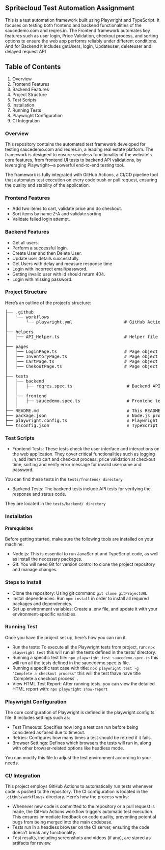 ## Spritecloud Test Automation Assignment 
This is a test automation framework built using Playwright and TypeScript. It focuses on testing both frontend and backend functionalities of the saucedemo.com and reqres.in. The Frontend framework automates key features such as user login, Price Validation, checkout process, and sorting options to ensure the web app performs reliably under different conditions. And for Backend it includes getUsers, login, Updateuser, deleteuser and delayed request API

## Table of Contents
1. Overview
2. Frontend Features
3. Backend Features
4. Project Structure
5. Test Scripts
6. Installation
7. Running Tests
8. Playwright Configuration
9. CI Integration

### Overview
This repository contains the automated test framework developed for testing saucedemo.com and reqres.in, a leading real estate platform. The framework is designed to ensure seamless functionality of the website's core features, from frontend UI tests to backend API validations, by leveraging Playwright—a powerful end-to-end testing tool.

The framework is fully integrated with GitHub Actions, a CI/CD pipeline tool that automates test execution on every code push or pull request, ensuring the quality and stability of the application.

### Frontend Features 
- Add two items to cart, validate price and do checkout.
- Sort items by name Z-A and validate sorting.
- Validate failed login attempt.

### Backend Features
- Get all users.
- Perform a successful login.
- Create User and then Delete User.
- Update user details successfully.
- Get Users with delay and measure response time
- Login with incorrect email/password.
- Getting invalid user with id should return 404.
- Login with missing password.

### Project Structure
Here’s an outline of the project’s structure:

<pre>
├── .github
│   └── workflows
│       └── playwright.yml                    # GitHub Actions workflow for Playwright tests
│
├── helpers
│   ├── API_Helper.ts                         # Helper file for managing backend test utilities
│
├── pages
│   ├── LoginPage.ts                          # Page object for the Login page
│   ├── InventoryPage.ts                      # Page object for the Inventory page
│   ├── CartPage.ts                           # Page object for the Cart page
│   ├── ChekoutPage.ts                        # Page object for the Checkout page
│
├── tests
│   ├── backend
│   │   ├── reqres.spec.ts                     # Backend API tests 
│   │
│   ├── frontend
│   │   ├── saucedemo.spec.ts                  # Frontend tests
│   │
├── README.md                                  # This README file
├── package.json                               # Node.js project configuration and dependencies
├── playwright.config.ts                       # Playwright configuration file
└── tsconfig.json                              # TypeScript configuration file
</pre>

### Test Scripts
- Frontend Tests: These tests check the user interface and interactions on the web application. They cover critical functionalities such as logging in, add item to cart and checkout process, price validation at checkout time, sorting and verify error message for invalid username and password.

You can find these tests in the `tests/frontend/ directory`

- Backend Tests: The backend tests include API tests for verifying the response and status code.

They are located in the `tests/backend/ directory`

### Installation
#### Prerequisites
Before getting started, make sure the following tools are installed on your machine:
- Node.js: This is essential to run JavaScript and TypeScript code, as well as install the necessary packages.
- Git: You will need Git for version control to clone the project repository and manage changes.

### Steps to Install
- Clone the repository: Using git command `git clone gitProjectURL`
- Install dependencies: Run `npm install` in order to install all required packages and dependencies.
- Set up environment variables: Create a .env file, and update it with your environment-specific variables.

### Running Test 
Once you have the project set up, here’s how you can run it.
- Run the tests: To execute all the Playwright tests from project, run: `npx playwright test` this will run all the tests defined in the tests/ directory.
- Running a specific test file: `npx playwright test saucedemo.spec.ts` this will run all the tests defined in the saucedemo.spec.ts file.
- Running a specific test case with title: `npx playwright test -g "Complete a checkout process"` this will the test thave have title 'Complete a checkout process' .
- View HTML Test Report: After running tests, you can view the detailed HTML report with: `npx playwright show-report`


### Playwright Configuration
The core configuration of Playwright is defined in the playwright.config.ts file. It includes settings such as:
- Test Timeouts: Specifies how long a test can run before being considered as failed due to timeout.
- Retries: Configures how many times a test should be retried if it fails.
- Browser Settings: Defines which browsers the tests will run in, along with other browser-related options like headless mode.

You can modify this file to adjust the test environment according to your needs.

### CI/ Integration
This project employs GitHub Actions to automatically run tests whenever code is pushed to the repository. The CI configuration is located in the `.github/workflows/` directory. Here’s how the process works:
- Whenever new code is committed to the repository or a pull request is made, the GitHub Actions workflow triggers automatic test execution. This ensures immediate feedback on code quality, preventing potential bugs from being merged into the main codebase.
- Tests run in a headless browser on the CI server, ensuring the code doesn’t break any functionality.
- Test results, including screenshots and videos (if any), are stored as artifacts for review.
